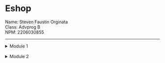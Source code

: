# Eshop
Name: Steven Faustin Orginata <br>
Class: Advprog B <br>
NPM: 2206030855
<hr>

<details>
<summary>Module 1</summary>
<h3>Reflection 1</h3>
Clean Code and Secure Coding principles I have applied to my code are: <br>

- Meaningful names <br>
  I use meaningful and descriptive variable names such as, productId, productName, newProduct, currentProduct.<br>
- Small, One task, descriptive functions<br>
  I use functions that are small, they only do one task, and I give them descriptive names such as, findById, create, edit, delete.<br>

Mistakes I encountered in my source code are:
- Wrong path variable name <br>
  In the controller, in the edit product function in precise, I use @PathVariable("id"), but in the EditProduct HTML, I hit product.productId instead of id. <Br>
  Fix: change the product.productId to {id}(id=${product.productId}). This means that product.productId is considered id.<br>
- Wrong page redirect <br>
  In the postMapping after the delete product occurred, I redirect to list only. This caused the link to be /product/delete/list instead of /product/list. <br>
  Fix: instead of "redirect:list", make it "redirect:../list". So it redirects to /product/list instead of /product/delete/list.<br>

<h3>Reflection 2</h3>
After writing the unit test, I felt my code is well-built, and I was also relieved to know that there are unseen errors that I could easily detect without manual testing. <br>
How many unit tests should be made in a class? As many as needed, like to test the functions, the methods, flow, etc. <br>
How to make sure that our unit tests are enough to verify our program? I think there is something called code coverage. It shows the coverage of the code based on our tests. <br>
If you have 100% code coverage, does that mean your code has no bugs or errors? I think yes, since we know that code coverage is an indication of how much of our code that has been executed. <br><br>
Suppose that after writing the CreateProductFunctionalTest.java along with the corresponding test case, you were asked to create another functional test suite that verifies the number of items in the product list. You decided to create a new Java class similar to the prior functional test suites with the same setup procedures and instance variables.
What do you think about the cleanliness of the code of the new functional test suite? Will the new code reduce the code quality? Identify the potential clean code issues, explain the reasons, and suggest possible improvements to make the code cleaner
Since the functionality is similar, the test code will most likely be similar to the original test code. I don't think it will reduce the code quality since it's the same code. But, again maybe there will be a problem in the code duplication, which we need to improve. We could just compile it to 1 function that could be used together.

</details>
<br>
<details>
<summary>Module 2</summary>
<h3>Reflection 1</h3>
Code quality issues that I encountered are: <br>

- Intentionality <br>
  I need to remove the public modifier from every test because it is deprecated.<br>
- Adaptability<br>
  I need to add a test case inside the main app test class<br>
- Consistency<br>
  I need to change the @Autowired field injection to method injection<br>

I think that the current implementation has met the definition of Continuous Integration and Continuous Deployment because there are components that make a CI/CD. Those components are: <br>

- Workflows<br>
  there are 3 workflows currently in this project (ci, scorecard, and sonarcloud)<br>
- Jobs <br>
  each workflow have their own jobs and functions based on their jobs. <br>
- Actions <br>
  in each job, there is a custom command to run a certain task<br>

Moreover, the task executed in the jobs section is to run the testing. Additionally, every workflow is executed every time after either push or pull request happened. All of this command, testing, workflows are automated which means that CI/CD is implemented.
</details>